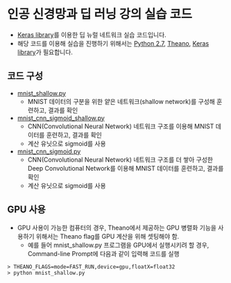 # 인공 신경망과 딥 러닝 강의 실습 코드
* [Keras library](http://keras.io)를 이용한 딥 뉴럴 네트워크 실습 코드입니다.
* 해당 코드를 이용해 실습을 진행하기 위해서는 [Python 2.7](https://www.python.org/), [Theano](http://deeplearning.net/software/theano/#), [Keras library](http://keras.io)가 필요합니다.

## 코드 구성
* [mnist_shallow.py](https://github.com/snu-stat/dnn-cs-posco/blob/master/mnist_cnn_sigmoid.py)
    + MNIST 데이터의 구분을 위한 얕은 네트워크(shallow network)를 구성해 훈련하고, 결과를 확인
* [mnist_cnn_sigmoid_shallow.py](https://github.com/snu-stat/dnn-cs-posco/blob/master/mnist_cnn_sigmoid.py)
    + CNN(Convolutional Neural Network) 네트워크 구조를 이용해 MNIST 데이터를 훈련하고, 결과를 확인
    + 계산 유닛으로 sigmoid를 사용
* [mnist_cnn_sigmoid.py](https://github.com/snu-stat/dnn-cs-posco/blob/master/mnist_cnn_sigmoid.py)
    + CNN(Convolutional Neural Network) 네트워크 구조를 더 쌓아 구성한 Deep Convolutional Network를 이용해 MNIST 데이터를 훈련하고, 결과를 확인
    + 계산 유닛으로 sigmoid를 사용
      
## GPU 사용
* GPU 사용이 가능한 컴퓨터의 경우, Theano에서 제공하는 GPU 병렬화 기능을 사용하기 위해서는 Theano flag를 GPU 계산을 위해 셋팅해야 함.
    + 예를 들어 mnist_shallow.py 프로그램을 GPU에서 실행시키려 할 경우, Command-line Prompt에 다음과 같이 입력해 코드를 실행 

```
> THEANO_FLAGS=mode=FAST_RUN,device=gpu,floatX=float32
> python mnist_shallow.py
```    
